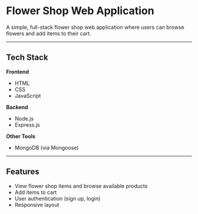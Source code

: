 # Flower Shop Web Application

A simple, full-stack flower shop web application where users can browse flowers and add items to their cart. 

---

## Tech Stack

**Frontend**
- HTML
- CSS
- JavaScript

**Backend**
- Node.js
- Express.js

**Other Tools**
- MongoDB (via Mongoose)

---

## Features

- View flower shop items and browse available products
- Add items to cart
- User authentication (sign up, login)
- Responsive layout
